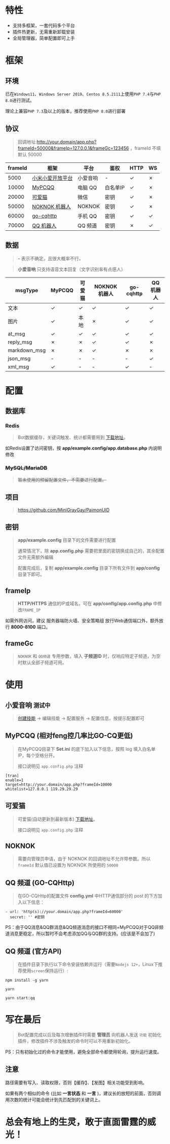 # 特性

* 支持多框架，一套代码多个平台
* 插件热更新，无需重新卸载安装
* 全局管理器，简单配置即可上手

# 框架

## 环境

已在`Windows11`、`Windows Server 2019`、`Centos 8.5.2111`上使用`PHP 7.4`与`PHP 8.0`进行测试。

理论上兼容`PHP 7.3`及以上的版本，推荐使用`PHP 8.0`进行部署

## 协议

> 回调地址:http://your.domain/app.php?frameId=50000&frameIp=127.0.0.1&frameGc=123456 ，frameId 不填默认 50000

| frameId | 框架                                                                        | 平台     | 鉴权     | HTTP | WS |
|---------|---------------------------------------------------------------------------|----------|----------|------|----|
| 5000    | [小米小爱开放平台](https://developers.xiaoai.mi.com)                              | 小爱音响 | -        | ✓    | ✗  |
| 10000   | [MyPCQQ](https://www.mypcqq.cc)                                           | 电脑 QQ  | 白名单IP | ✓    | ✗  |
| 20000   | [可爱猫](http://www.keaimao.com.cn/forum.php)                                | 微信     | 密钥     | ✓    | ✗  |
| 50000   | [NOKNOK 机器人](https://www.noknok.cn)                                       | NOKNOK   | 密钥     | ✓    | ✗  |
| 60000   | [go-cqhttp](https://github.com/Mrs4s/go-cqhttp/blob/master/docs/guild.md) | 手机 QQ  | 密钥     | ✓    | ✓  |
| 70000   | [QQ 机器人](https://bot.q.qq.com/)                                           | QQ 频道  | 密钥     | ✗    | ✓  |

## 数据

> **-** 表示不确定，且很大概率不行，

> **小爱音响** 只支持语音文本回复（文字识别率有点感人）

| msgType      | MyPCQQ | 可爱猫 | NOKNOK 机器人 | go-cqhttp | QQ 机器人 |
|--------------|--------|--------|---------------|-----------|-----------|
| 文本         | ✓      | ✓      | ✓             | ✓         | ✓         |
| 图片         | ✓      | 本地   | ✗             | ✓         | ✓         |
| at_msg       | ✓      | ✓      | ✓             | ✓         | ✓         |
| reply_msg    | ✗      | ✗      | ✓             | ✓         | ✗         |
| markdown_msg | ✗      | ✗      | ✓             | ✗         | ✗         |
| json_msg     | -      | -      | -             | -         | ✓         |
| xml_msg      | ✓      | -      | -             | ✓         | -         |

# 配置

## 数据库

### Redis

> Bot数据缓存，关键词触发、统计都需要用到 [下载地址](https://redis.io/download)。

如Redis设置了访问密钥，按 **app/example.config/app.database.php** 内说明修改

### ~~MySQL/MariaDB~~

> ~~暂未使用的预留配置文件，不需要进行配置。~~

## 项目

> https://github.com/MiniGrayGay/PaimonUID

## 密钥

> **app/example.config** 目录下的文件需要进行配置
>
>通常情况下，除 **app.config.php** 需要把里面的密钥换成自己的，其余配置文件无需额外编辑
>
>配置完成后，复制 **app/example.config** 目录下所有文件到 **app/config** 目录下即可。

## frameIp

> **HTTP/HTTPS** 通信的IP或域名，可在 **app/config/app.config.php** 中修改`FRAME_IP`

如需外网访问，建议 服务器端防火墙、安全策略组 放行Web通信端口外，额外放行 **8000-8100** 端口。

## frameGc

> `NOKNOK` 和 `QQ频道` 专用参数，填入 **子频道ID** 时，仅响应特定子频道，为空时默认全部子频道可用。

# 使用

## 小爱音响 `测试中`

> [创建技能](https://developers.xiaoai.mi.com/skills/create/list) -> 编辑技能 -> 配置服务 -> 配置信息，按提示配置即可

## MyPCQQ (相对feng控几率比GO-CQ更低)

> 在MyPCQQ目录下 **Set.ini** 的底下加入以下信息，按照 log 填入白名单 IP，每个空格分开。
>
> 接口说明见 `app.config.php` 注释

```
[tran]
enable=1
target=http://your.domain/app.php?frameId=10000
whitelist=127.0.0.1 119.29.29.29
```

## 可爱猫

> 可爱猫(自动更新到最新版本) [下载地址](https://storage.minigg.cn/可爱猫.zip)。
>
> 接口说明见 `app.config.php` 注释

## NOKNOK

> 需要向管理员申请，由于 NOKNOK 的回调地址不允许带参数。所以 `frameId` 默认值已设置为 NOKNOK 所使用的 `50000`

## QQ 频道 (GO-CQHttp)

> 在GO-CQHttp的配置文件 **config.yml** 中HTTP通信部分的 post 的下方加入以下信息：

```
- url: 'http(s)://your.domain/app.php?frameId=60000'
  secret: '' #密钥
```

PS：由于QQ消息&QQ群消息&QQ频道消息的接口不相同+MyPCQQ对于QQ非频道消息更稳定，所以暂时不会考虑添加QQ与QQ群的支持。(应该是不会加了)

## QQ 频道 (官方API)

> 在插件目录下执行以下命令安装依赖并运行（需要`Nodejs 12+`，Linux下推荐使用`screen`保持运行）:

```
npm install -g yarn

yarn

yarn start:qq
```

# 写在最后

> Bot配置完成以后及每次增删插件时需要 **管理员** 向机器人发送 `功能` 初始化插件，修改插件不涉及触发的命令时可以不用重新初始化。

PS：只有初始化过的命令才能使用，避免全部命令都使用轮询，提升运行速度。

## 注意

路径需要有写入、读取权限，否则【缓存】、【发图】相关功能受到影响。

如果有两个相似的命令 (比如 **一言状态** 和 **一言** )，建议长的放短的前面，否则调用次数的统计可能会统计到先匹配到的关键词上。

# 总会有地上的生灵，敢于直面雷霆的威光！
